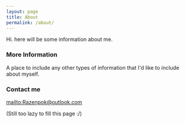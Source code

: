 ```yaml
---
layout: page
title: About
permalink: /about/
---
```


Hi. here will be some information about me.

### More Information

A place to include any other types of information that I'd like to include about myself.

### Contact me

[mailto:Razenpok@outlook.com](Razenpok@outlook.com)

(Still too lazy to fill this page :/)
